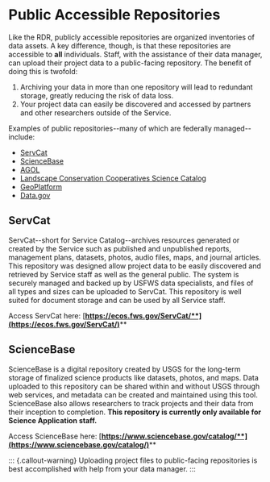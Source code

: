 # Public Accessible Repositories



Like the RDR, publicly accessible repositories are organized inventories of data assets. A key difference, though, is that these repositories are accessible to **all** individuals. Staff, with the assistance of their data manager, can upload their project data to a public-facing repository. The benefit of doing this is twofold:

1. Archiving your data in more than one repository will lead to redundant storage, greatly reducing the risk of data loss.
2. Your project data can easily be discovered and accessed by partners and other researchers outside of the Service.

Examples of public repositories--many of which are federally managed--include:

* [ServCat](https://ecos.fws.gov/ServCat/)
* [ScienceBase](https://www.sciencebase.gov/catalog/)
* [AGOL](https://www.arcgis.com/index.html)
* [Landscape Conservation Cooperatives Science Catalog](https://www.fws.gov/science/catalog/)
* [GeoPlatform](https://www.geoplatform.gov/)
* [Data.gov](https://data.gov/)

## ServCat

ServCat--short for Service Catalog--archives resources generated or created by the Service such as published and unpublished reports, management plans, datasets, photos, audio files, maps, and journal articles. This repository was designed allow project data to be easily discovered and retrieved by Service staff as well as the general public. The system is securely managed and backed up by USFWS data specialists, and files of all types and sizes can be uploaded to ServCat. This repository is well suited for document storage and can be used by all Service staff.

Access ServCat here: [**https://ecos.fws.gov/ServCat/**](https://ecos.fws.gov/ServCat/)****

## ScienceBase

ScienceBase is a digital repository created by USGS for the long-term storage of finalized science products like datasets, photos, and maps. Data uploaded to this repository can be shared within and without USGS through web services, and metadata can be created and maintained using this tool. ScienceBase also allows researchers to track projects and their data from their inception to completion. **This repository is currently only available for Science Application staff.**

Access ScienceBase here: [**https://www.sciencebase.gov/catalog/**](https://www.sciencebase.gov/catalog/)****

::: {.callout-warning}
Uploading project files to public-facing repositories is best accomplished with help from your data manager.
:::
